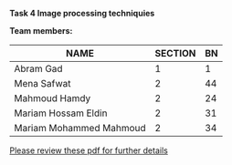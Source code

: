 **Task 4                    Image processing techniquies**

**Team members:** 

|NAME |SECTION |BN |
| - | - | - |
|Abram Gad |1 |1 |
|Mena Safwat |2 |44 |
|Mahmoud Hamdy |2 |24 |
|Mariam Hossam Eldin |2 |31 |
|Mariam Mohammed Mahmoud |2 |34 |

[Please review these pdf for further details](computer_vision_assignment4_report.docx.pdf)


